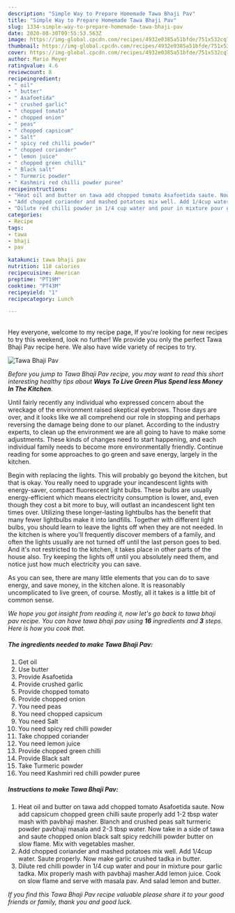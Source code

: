 ```yaml
---
description: "Simple Way to Prepare Homemade Tawa Bhaji Pav"
title: "Simple Way to Prepare Homemade Tawa Bhaji Pav"
slug: 1334-simple-way-to-prepare-homemade-tawa-bhaji-pav
date: 2020-08-30T09:55:53.563Z
image: https://img-global.cpcdn.com/recipes/4932e0385a51bfde/751x532cq70/tawa-bhaji-pav-recipe-main-photo.jpg
thumbnail: https://img-global.cpcdn.com/recipes/4932e0385a51bfde/751x532cq70/tawa-bhaji-pav-recipe-main-photo.jpg
cover: https://img-global.cpcdn.com/recipes/4932e0385a51bfde/751x532cq70/tawa-bhaji-pav-recipe-main-photo.jpg
author: Mario Meyer
ratingvalue: 4.6
reviewcount: 8
recipeingredient:
- " oil"
- " butter"
- " Asafoetida"
- " crushed garlic"
- " chopped tomato"
- " chopped onion"
- " peas"
- " chopped capsicum"
- " Salt"
- " spicy red chilli powder"
- " chopped coriander"
- " lemon juice"
- " chopped green chilli"
- " Black salt"
- " Turmeric powder"
- " Kashmiri red chilli powder puree"
recipeinstructions:
- "Heat oil and butter on tawa add chopped tomato Asafoetida saute. Now add capsicum chopped green chilli saute properly add 1-2 tbsp water mash with pavbhaji masher. Blanch and crushed peas salt turmeric powder pavbhaji masala and 2-3 tbsp water. Now take in a side of tawa and saute chopped onion black salt spicy redchilli powder butter on slow flame. Mix with vegetables masher."
- "Add chopped coriander and mashed potatoes mix well. Add 1/4cup water. Saute properly. Now make garlic crushed tadka in butter."
- "Dilute red chilli powder in 1/4 cup water and pour in mixture pour garlic tadka. Mix properly mash with pavbhaji masher.Add lemon juice. Cook on slow flame and serve with masala pav. And salad lemon and butter."
categories:
- Recipe
tags:
- tawa
- bhaji
- pav

katakunci: tawa bhaji pav 
nutrition: 118 calories
recipecuisine: American
preptime: "PT19M"
cooktime: "PT43M"
recipeyield: "1"
recipecategory: Lunch

---
```

<br>
Hey everyone, welcome to my recipe page, If you're looking for new recipes to try this weekend, look no further! We provide you only the perfect Tawa Bhaji Pav recipe here. We also have wide variety of recipes to try.
<br>


![Tawa Bhaji Pav](https://img-global.cpcdn.com/recipes/4932e0385a51bfde/751x532cq70/tawa-bhaji-pav-recipe-main-photo.jpg)

<i>Before you jump to Tawa Bhaji Pav recipe, you may want to read this short interesting healthy tips about 
<strong>Ways To Live Green Plus Spend less Money In The Kitchen</strong>.</i>
</br>

Until fairly recently any individual who expressed concern about the wreckage of the environment raised skeptical eyebrows. Those days are over, and it looks like we all comprehend our role in stopping and perhaps reversing the damage being done to our planet. According to the industry experts, to clean up the environment we are all going to have to make some adjustments. These kinds of changes need to start happening, and each individual family needs to become more environmentally friendly. Continue reading for some approaches to go green and save energy, largely in the kitchen.

Begin with replacing the lights. This will probably go beyond the kitchen, but that is okay. You really need to upgrade your incandescent lights with energy-saver, compact fluorescent light bulbs. These bulbs are usually energy-efficient which means electricity consumption is lower, and, even though they cost a bit more to buy, will outlast an incandescent light ten times over. Utilizing these longer-lasting lightbulbs has the benefit that many fewer lightbulbs make it into landfills. Together with different light bulbs, you should learn to leave the lights off when they are not needed. In the kitchen is where you'll frequently discover members of a family, and often the lights usually are not turned off until the last person goes to bed. And it's not restricted to the kitchen, it takes place in other parts of the house also. Try keeping the lights off until you absolutely need them, and notice just how much electricity you can save.

As you can see, there are many little elements that you can do to save energy, and save money, in the kitchen alone. It is reasonably uncomplicated to live green, of course. Mostly, all it takes is a little bit of common sense.


<i>We hope you got insight from reading it, now let's go back to tawa bhaji pav recipe. You can have tawa bhaji pav using <strong>16</strong> ingredients and <strong>3</strong> steps. Here is how you cook that.
</i>

##### The ingredients needed to make Tawa Bhaji Pav:

1. Get  oil
1. Use  butter
1. Provide  Asafoetida
1. Provide  crushed garlic
1. Provide  chopped tomato
1. Provide  chopped onion
1. You need  peas
1. You need  chopped capsicum
1. You need  Salt
1. You need  spicy red chilli powder
1. Take  chopped coriander
1. You need  lemon juice
1. Provide  chopped green chilli
1. Provide  Black salt
1. Take  Turmeric powder
1. You need  Kashmiri red chilli powder puree


##### Instructions to make Tawa Bhaji Pav:

1. Heat oil and butter on tawa add chopped tomato Asafoetida saute. Now add capsicum chopped green chilli saute properly add 1-2 tbsp water mash with pavbhaji masher. Blanch and crushed peas salt turmeric powder pavbhaji masala and 2-3 tbsp water. Now take in a side of tawa and saute chopped onion black salt spicy redchilli powder butter on slow flame. Mix with vegetables masher.
1. Add chopped coriander and mashed potatoes mix well. Add 1/4cup water. Saute properly. Now make garlic crushed tadka in butter.
1. Dilute red chilli powder in 1/4 cup water and pour in mixture pour garlic tadka. Mix properly mash with pavbhaji masher.Add lemon juice. Cook on slow flame and serve with masala pav. And salad lemon and butter.


<i>If you find this Tawa Bhaji Pav recipe valuable please share it to your good friends or family, thank you and good luck.</i>
